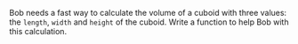 Bob needs a fast way to calculate the volume of a cuboid with three values: the ```length```, ```width``` and ```height``` of the cuboid. Write a function to help Bob with this calculation.

